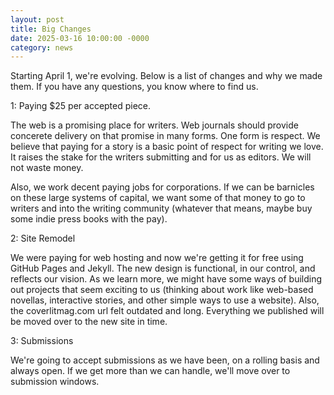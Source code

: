 ```yaml
---
layout: post
title: Big Changes
date: 2025-03-16 10:00:00 -0000
category: news
---
```




Starting April 1, we're evolving. Below is a list of changes and why we made them. If you have any questions, you know where to find us.

1: Paying $25 per accepted piece.

The web is a promising place for writers. Web journals should provide concerete delivery on that promise in many forms. One form is respect. We believe that paying for a story is a basic point of respect for writing we love. It raises the stake for the writers submitting and for us as editors. We will not waste money.

Also, we work decent paying jobs for corporations. If we can be barnicles on these large systems of capital, we want some of that money to go to writers and into the writing community (whatever that means, maybe buy some indie press books with the pay).

2: Site Remodel

We were paying for web hosting and now we're getting it for free using GitHub Pages and Jekyll. The new design is functional, in our control, and reflects our vision. As we learn more, we might have some ways of building out projects that seem exciting to us (thinking about work like web-based novellas, interactive stories, and other simple ways to use a website). Also, the coverlitmag.com url felt outdated and long. Everything we published will be moved over to the new site in time.

3: Submissions

We're going to accept submissions as we have been, on a rolling basis and always open. If we get more than we can handle, we'll move over to submission windows. 
